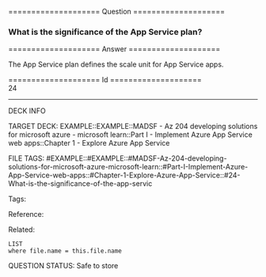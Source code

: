 ==================== Question ====================  

### What is the significance of the App Service plan?  

==================== Answer ====================  

The App Service plan defines the scale unit for App Service apps.

==================== Id ====================  
24

---

DECK INFO

TARGET DECK: EXAMPLE::EXAMPLE::MADSF - Az 204 developing solutions for microsoft azure - microsoft learn::Part I - Implement Azure App Service web apps::Chapter 1 - Explore Azure App Service

FILE TAGS: #EXAMPLE::#EXAMPLE::#MADSF-Az-204-developing-solutions-for-microsoft-azure-microsoft-learn::#Part-I-Implement-Azure-App-Service-web-apps::#Chapter-1-Explore-Azure-App-Service::#24-What-is-the-significance-of-the-app-servic

Tags:

Reference:

Related:

```dataview
LIST
where file.name = this.file.name
```

QUESTION STATUS: Safe to store
